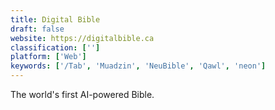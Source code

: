 ```yaml
---
title: Digital Bible
draft: false 
website: https://digitalbible.ca
classification: ['']
platform: ['Web']
keywords: ['/Tab', 'Muadzin', 'NeuBible', 'Qawl', 'neon']
---
```

The world's first AI-powered Bible.